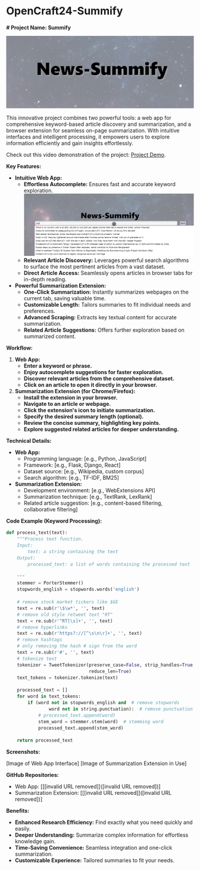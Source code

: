# OpenCraft24-Summify


**# Project Name: Summify**




![Summify](images/cover.png)

This innovative project combines two powerful tools: a web app for comprehensive keyword-based article discovery and summarization, and a browser extension for seamless on-page summarization. With intuitive interfaces and intelligent processing, it empowers users to explore information efficiently and gain insights effortlessly.

Check out this video demonstration of the project: [Project Demo](https://www.youtube.com).


**Key Features:**

* **Intuitive Web App:**
    * **Effortless Autocomplete:** Ensures fast and accurate keyword exploration.
      ![autocomplete](images/autocomplete.png)
    * **Relevant Article Discovery:** Leverages powerful search algorithms to surface the most pertinent articles from a vast dataset.
    * **Direct Article Access:** Seamlessly opens articles in browser tabs for in-depth reading.
* **Powerful Summarization Extension:**
    * **One-Click Summarization:** Instantly summarizes webpages on the current tab, saving valuable time.
    * **Customizable Length:** Tailors summaries to fit individual needs and preferences.
    * **Advanced Scraping:** Extracts key textual content for accurate summarization.
    * **Related Article Suggestions:** Offers further exploration based on summarized content.

**Workflow:**

1. **Web App:**
    * **Enter a keyword or phrase.**
    * **Enjoy autocomplete suggestions for faster exploration.**
    * **Discover relevant articles from the comprehensive dataset.**
    * **Click on an article to open it directly in your browser.**
2. **Summarization Extension (for Chrome/Firefox):**
    * **Install the extension in your browser.**
    * **Navigate to an article or webpage.**
    * **Click the extension's icon to initiate summarization.**
    * **Specify the desired summary length (optional).**
    * **Review the concise summary, highlighting key points.**
    * **Explore suggested related articles for deeper understanding.**

**Technical Details:**

* **Web App:**
    * Programming language: [e.g., Python, JavaScript]
    * Framework: [e.g., Flask, Django, React]
    * Dataset source: [e.g., Wikipedia, custom corpus]
    * Search algorithm: [e.g., TF-IDF, BM25]
* **Summarization Extension:**
    * Development environment: [e.g., WebExtensions API]
    * Summarization technique: [e.g., TextRank, LexRank]
    * Related article suggestion: [e.g., content-based filtering, collaborative filtering]

**Code Example (Keyword Processing):**

```python
def process_text(text):
    """Process text function.
    Input:
        text: a string containing the text
    Output:
        processed_text: a list of words containing the processed text

    """
    stemmer = PorterStemmer()
    stopwords_english = stopwords.words('english')

    # remove stock market tickers like $GE
    text = re.sub(r'\$\w*', '', text)
    # remove old style retweet text "RT"
    text = re.sub(r'^RT[\s]+', '', text)
    # remove hyperlinks    
    text = re.sub(r'https?://[^\s\n\r]+', '', text)
    # remove hashtags
    # only removing the hash # sign from the word
    text = re.sub(r'#', '', text)
    # tokenize text
    tokenizer = TweetTokenizer(preserve_case=False, strip_handles=True,
                               reduce_len=True)
    text_tokens = tokenizer.tokenize(text)

    processed_text = []
    for word in text_tokens:
        if (word not in stopwords_english and  # remove stopwords
                word not in string.punctuation):  # remove punctuation
            # processed_text.append(word)
            stem_word = stemmer.stem(word)  # stemming word
            processed_text.append(stem_word)

    return processed_text

```

**Screenshots:**

[Image of Web App Interface]
[Image of Summarization Extension in Use]

**GitHub Repositories:**

* Web App: [[[invalid URL removed]]([invalid URL removed])]
* Summarization Extension: [[[invalid URL removed]]([invalid URL removed])]

**Benefits:**

* **Enhanced Research Efficiency:** Find exactly what you need quickly and easily.
* **Deeper Understanding:** Summarize complex information for effortless knowledge gain.
* **Time-Saving Convenience:** Seamless integration and one-click summarization.
* **Customizable Experience:** Tailored summaries to fit your needs.

